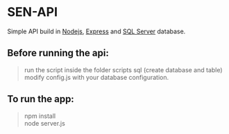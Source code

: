 # SEN-API
Simple API build in [Nodejs](https://nodejs.org/), [Express](https://expressjs.com/) and [SQL Server](https://www.npmjs.com/package/mssql) database.

## Before running the api:
> run the script inside the folder scripts sql (create database and table)  
> modify config.js with your database configuration.

## To run the app:
> npm install  
> node server.js
